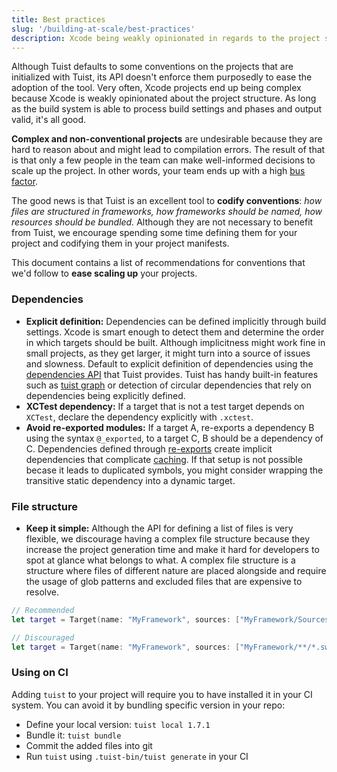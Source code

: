 ```yaml
---
title: Best practices
slug: '/building-at-scale/best-practices'
description: Xcode being weakly opinionated in regards to the project structure might result in complex and hard to manage project. To prevent that, this document describes best practices that users of Tuist can follow to have projects that are optimal and easy to reason about.
---
```


Although Tuist defaults to some conventions on the projects that are initialized with Tuist, its API doesn't enforce them purposedly to ease the adoption of the tool. Very often, Xcode projects end up being complex because Xcode is weakly opinionated about the project structure. As long as the build system is able to process build settings and phases and output valid, it's all good.

**Complex and non-conventional projects** are undesirable because they are hard to reason about and might lead to compilation errors. The result of that is that only a few people in the team can make well-informed decisions to scale up the project. In other words, your team ends up with a high [bus factor](https://en.wikipedia.org/wiki/Bus_factor).

The good news is that Tuist is an excellent tool to **codify conventions**: _how files are structured in frameworks, how frameworks should be named,
how resources should be bundled._ Although they are not necessary to benefit from Tuist, we encourage spending some time defining them for your project and codifying them in your project manifests.

This document contains a list of recommendations for conventions that we'd follow to **ease scaling up** your projects.

### Dependencies

- **Explicit definition:** Dependencies can be defined implicitly through build settings. Xcode is smart enough to detect them and determine the order in which targets should be built. Although implicitness might work fine in small projects, as they get larger, it might turn into a source of issues and slowness. Default to explicit definition of dependencies using the [dependencies API](/usage/dependencies/) that Tuist provides. Tuist has handy built-in features such as [tuist graph](/commands/graph/) or detection of circular dependencies that rely on dependencies being explicitly defined.
- **XCTest dependency:** If a target that is not a test target depends on `XCTest`, declare the dependency explicitly with `.xctest`.
- **Avoid re-exported modules:** If a target A, re-exports a dependency B using the syntax `@_exported`, to a target C, B should be a dependency of C. Dependencies defined through [re-exports](https://github.com/apple/swift/blob/main/docs/Modules.rst#modules-can-re-export-other-modules) create implicit dependencies that complicate [caching](/building-at-scale/caching/). If that setup is not possible becase it leads to duplicated symbols, you might consider wrapping the transitive static dependency into a dynamic target.

### File structure

- **Keep it simple:** Although the API for defining a list of files is very flexible, we discourage having a complex file structure because they increase the project generation time and make it hard for developers to spot at glance what belongs to what. A complex file structure is a structure where files of different nature are placed alongside and require the usage of glob patterns and excluded files that are expensive to resolve.

```swift
// Recommended
let target = Target(name: "MyFramework", sources: ["MyFramework/Sources"])

// Discouraged
let target = Target(name: "MyFramework", sources: ["MyFramework/**/*.swift"])
```

### Using on CI

Adding `tuist` to your project will require you to have installed it in your CI system. You can avoid it by bundling specific version in your repo:

- Define your local version: `tuist local 1.7.1`
- Bundle it: `tuist bundle`
- Commit the added files into git
- Run `tuist` using `.tuist-bin/tuist generate` in your CI
